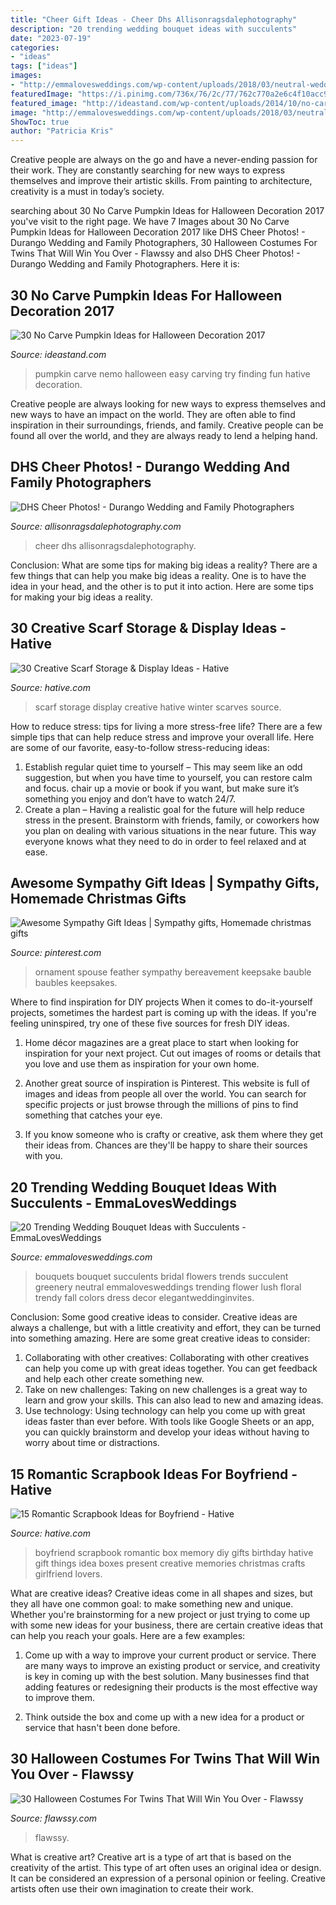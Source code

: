 ```yaml
---
title: "Cheer Gift Ideas - Cheer Dhs Allisonragsdalephotography"
description: "20 trending wedding bouquet ideas with succulents"
date: "2023-07-19"
categories:
- "ideas"
tags: ["ideas"]
images:
- "http://emmalovesweddings.com/wp-content/uploads/2018/03/neutral-wedding-bouquets-ideas-with-succulents.jpg"
featuredImage: "https://i.pinimg.com/736x/76/2c/77/762c770a2e6c4f10acc9384a9a402f71.jpg"
featured_image: "http://ideastand.com/wp-content/uploads/2014/10/no-carve-pumpkin-ideas/17-nemo-pumpkin.jpg"
image: "http://emmalovesweddings.com/wp-content/uploads/2018/03/neutral-wedding-bouquets-ideas-with-succulents.jpg"
ShowToc: true
author: "Patricia Kris"
---
```



Creative people are always on the go and have a never-ending passion for their work. They are constantly searching for new ways to express themselves and improve their artistic skills. From painting to architecture, creativity is a must in today’s society.

	

		
searching about 30 No Carve Pumpkin Ideas for Halloween Decoration 2017 you've visit to the right page. We have 7 Images about 30 No Carve Pumpkin Ideas for Halloween Decoration 2017 like DHS Cheer Photos! - Durango Wedding and Family Photographers, 30 Halloween Costumes For Twins That Will Win You Over - Flawssy and also DHS Cheer Photos! - Durango Wedding and Family Photographers. Here it is:
		
    
## 30 No Carve Pumpkin Ideas For Halloween Decoration 2017

<img loading=lazy src="http://ideastand.com/wp-content/uploads/2014/10/no-carve-pumpkin-ideas/17-nemo-pumpkin.jpg" onerror="this.onerror=null;this.src='https://tse2.mm.bing.net/th?id=OIP.q4WWGGw0FN93hfCrxsT_nAHaLG&amp;pid=15.1';" alt="30 No Carve Pumpkin Ideas for Halloween Decoration 2017">

_Source: ideastand.com_

>pumpkin carve nemo halloween easy carving try finding fun hative decoration. 

	

Creative people are always looking for new ways to express themselves and new ways to have an impact on the world. They are often able to find inspiration in their surroundings, friends, and family. Creative people can be found all over the world, and they are always ready to lend a helping hand.

    
## DHS Cheer Photos! - Durango Wedding And Family Photographers

<img loading=lazy src="https://allisonragsdalephotography.com/wp-content/uploads/2015/03/DSC3678-1024x731.jpg" onerror="this.onerror=null;this.src='https://tse2.mm.bing.net/th?id=OIP.hyphIzAffshCPQWjTI1UbwHaFS&amp;pid=15.1';" alt="DHS Cheer Photos! - Durango Wedding and Family Photographers">

_Source: allisonragsdalephotography.com_

>cheer dhs allisonragsdalephotography. 

	

Conclusion: What are some tips for making big ideas a reality?
There are a few things that can help you make big ideas a reality. One is to have the idea in your head, and the other is to put it into action. Here are some tips for making your big ideas a reality.

    
## 30 Creative Scarf Storage &amp; Display Ideas - Hative

<img loading=lazy src="https://hative.com/wp-content/uploads/2015/03/scarf-storage-ideas/4-creative-scarf-storage-and-display-ideas.jpg" onerror="this.onerror=null;this.src='https://tse3.mm.bing.net/th?id=OIP.rnm8gfVyBMAJM-78RhnqxwHaJ4&amp;pid=15.1';" alt="30 Creative Scarf Storage &amp; Display Ideas - Hative">

_Source: hative.com_

>scarf storage display creative hative winter scarves source. 

	

How to reduce stress: tips for living a more stress-free life?
There are a few simple tips that can help reduce stress and improve your overall life. Here are some of our favorite, easy-to-follow stress-reducing ideas: 
1. Establish regular quiet time to yourself – This may seem like an odd suggestion, but when you have time to yourself, you can restore calm and focus. chair up a movie or book if you want, but make sure it’s something you enjoy and don’t have to watch 24/7. 
2. Create a plan – Having a realistic goal for the future will help reduce stress in the present. Brainstorm with friends, family, or coworkers how you plan on dealing with various situations in the near future. This way everyone knows what they need to do in order to feel relaxed and at ease. 

    
## Awesome Sympathy Gift Ideas | Sympathy Gifts, Homemade Christmas Gifts

<img loading=lazy src="https://i.pinimg.com/736x/76/2c/77/762c770a2e6c4f10acc9384a9a402f71.jpg" onerror="this.onerror=null;this.src='https://tse2.mm.bing.net/th?id=OIP.SJ1dSRqwuCeMuzlp9xYHIgHaNL&amp;pid=15.1';" alt="Awesome Sympathy Gift Ideas | Sympathy gifts, Homemade christmas gifts">

_Source: pinterest.com_

>ornament spouse feather sympathy bereavement keepsake bauble baubles keepsakes. 

	

Where to find inspiration for DIY projects
When it comes to do-it-yourself projects, sometimes the hardest part is coming up with the ideas. If you're feeling uninspired, try one of these five sources for fresh DIY ideas.
1. Home décor magazines are a great place to start when looking for inspiration for your next project. Cut out images of rooms or details that you love and use them as inspiration for your own home.

2. Another great source of inspiration is Pinterest. This website is full of images and ideas from people all over the world. You can search for specific projects or just browse through the millions of pins to find something that catches your eye.

3. If you know someone who is crafty or creative, ask them where they get their ideas from. Chances are they'll be happy to share their sources with you.


    
## 20 Trending Wedding Bouquet Ideas With Succulents - EmmaLovesWeddings

<img loading=lazy src="http://emmalovesweddings.com/wp-content/uploads/2018/03/neutral-wedding-bouquets-ideas-with-succulents.jpg" onerror="this.onerror=null;this.src='https://tse1.mm.bing.net/th?id=OIP.-rPFEe5cWvEuXKOSwYQq7gHaKD&amp;pid=15.1';" alt="20 Trending Wedding Bouquet Ideas with Succulents - EmmaLovesWeddings">

_Source: emmalovesweddings.com_

>bouquets bouquet succulents bridal flowers trends succulent greenery neutral emmalovesweddings trending flower lush floral trendy fall colors dress decor elegantweddinginvites. 

	

Conclusion: Some good creative ideas to consider.
Creative ideas are always a challenge, but with a little creativity and effort, they can be turned into something amazing. Here are some great creative ideas to consider: 
1. Collaborating with other creatives: Collaborating with other creatives can help you come up with great ideas together. You can get feedback and help each other create something new. 
2. Take on new challenges: Taking on new challenges is a great way to learn and grow your skills. This can also lead to new and amazing ideas. 
3. Use technology: Using technology can help you come up with great ideas faster than ever before. With tools like Google Sheets or an app, you can quickly brainstorm and develop your ideas without having to worry about time or distractions.

    
## 15 Romantic Scrapbook Ideas For Boyfriend - Hative

<img loading=lazy src="https://hative.com/wp-content/uploads/2014/06/scrapbook-ideas-for-boyfriend/14-scrapbook-ideas-for-lovers.jpg" onerror="this.onerror=null;this.src='https://tse4.mm.bing.net/th?id=OIP.7yqCcXCTzDaVwZay9thIkAHaJ4&amp;pid=15.1';" alt="15 Romantic Scrapbook Ideas for Boyfriend - Hative">

_Source: hative.com_

>boyfriend scrapbook romantic box memory diy gifts birthday hative gift things idea boxes present creative memories christmas crafts girlfriend lovers. 

	

What are creative ideas?
Creative ideas come in all shapes and sizes, but they all have one common goal: to make something new and unique. Whether you're brainstorming for a new project or just trying to come up with some new ideas for your business, there are certain creative ideas that can help you reach your goals. Here are a few examples: 
1. Come up with a way to improve your current product or service. There are many ways to improve an existing product or service, and creativity is key in coming up with the best solution. Many businesses find that adding features or redesigning their products is the most effective way to improve them. 

2. Think outside the box and come up with a new idea for a product or service that hasn't been done before.

    
## 30 Halloween Costumes For Twins That Will Win You Over - Flawssy

<img loading=lazy src="https://www.flawssy.com/wp-content/uploads/2016/05/Twin-Girl-Halloween-Costume-Ideas-2.jpg" onerror="this.onerror=null;this.src='https://tse3.mm.bing.net/th?id=OIP.1eQkiYptdGEzoTmGkkNBwgHaLH&amp;pid=15.1';" alt="30 Halloween Costumes For Twins That Will Win You Over - Flawssy">

_Source: flawssy.com_

>flawssy. 

	

What is creative art?
Creative art is a type of art that is based on the creativity of the artist. This type of art often uses an original idea or design. It can be considered an expression of a personal opinion or feeling. Creative artists often use their own imagination to create their work.

